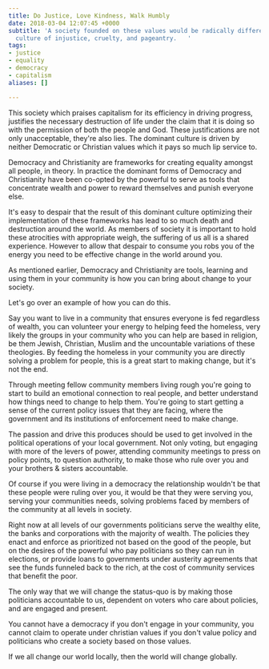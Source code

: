 ```yaml
---
title: Do Justice, Love Kindness, Walk Humbly
date: 2018-03-04 12:07:45 +0000
subtitle: 'A society founded on these values would be radically different to our dominant
  culture of injustice, cruelty, and pageantry.   '
tags:
- justice
- equality
- democracy
- capitalism
aliases: []

---
```

This society which praises capitalism for its efficiency in driving progress, justifies the necessary destruction of life under the claim that it is doing so with the permission of both the people and God. These justifications are not only unacceptable, they're also lies. The dominant culture is driven by neither Democratic or Christian values which it pays so much lip service to.

Democracy and Christianity are frameworks for creating equality amongst all people, in theory. In practice the dominant forms of Democracy and Christianity have been co-opted by the powerful to serve as tools that concentrate wealth and power to reward themselves and punish everyone else.

It's easy to despair that the result of this dominant culture optimizing their implementation of these frameworks has lead to so much death and destruction around the world. As members of society it is important to hold these atrocities with appropriate weigh, the suffering of us all is a shared experience. However to allow that despair to consume you robs you of the energy you need to be effective change in the world around you.

As mentioned earlier, Democracy and Christianity are tools, learning and using them in your community is how you can bring about change to your society. 

Let's go over an example of how you can do this.

Say you want to live in a community that ensures everyone is fed regardless of wealth, you can volunteer your energy to helping feed the homeless, very likely the groups in your community who you can help are based in religion, be them Jewish, Christian, Muslim and the uncountable variations of these theologies. By feeding the homeless in your community you are directly solving a problem for people, this is a great start to making change, but it's not the end.

Through meeting fellow community members living rough you're going to start to build an emotional connection to real people, and better understand how things need to change to help them. You're going to start getting a sense of the current policy issues that they are facing, where the government and its institutions of enforcement need to make change. 

The passion and drive this produces should be used to get involved in the political operations of your local government. Not only voting, but engaging with more of the levers of power, attending community meetings to press on policy points, to question authority, to make those who rule over you and your brothers & sisters accountable.

Of course if you were living in a democracy the relationship wouldn't be that these people were ruling over you, it would be that they were serving you, serving your communities needs, solving problems faced by members of the community at all levels in society. 

Right now at all levels of our governments politicians serve the wealthy elite, the banks and corporations with the majority of wealth. The policies they enact and enforce as prioritized not based on the good of the people, but on the desires of the powerful who pay politicians so they can run in elections, or provide loans to governments under austerity agreements that see the funds funneled back to the rich, at the cost of community services that benefit the poor. 

The only way that we will change the status-quo is by making those politicians accountable to us, dependent on voters who care about policies, and are engaged and present.

You cannot have a democracy if you don't engage in your community, you cannot claim to operate under christian values if you don't value policy and politicians who create a society based on those values.

If we all change our world locally, then the world will change globally.